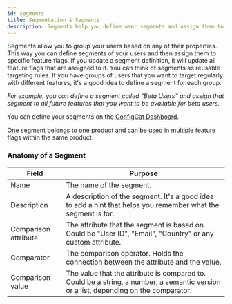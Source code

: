 ```yaml
---
id: segments
title: Segmentation & Segments
description: Segments help you define user segments and assign them to your feature flags. Ideal for beta testing on a certain group of users.
---
```

Segments allow you to group your users based on any of their properties. This way you can 
define segments of your users and then assign them to specific feature flags. If you update a segment definition, it will update all 
feature flags that are assigned to it. You can think of segments as reusable targeting rules. If you have groups of users that you want to target regularly with 
different features, it's a good idea to define a segment for each group.

*For example, you can define a segment called "Beta Users" and assign that segment to all future features that you want to be available for beta users.*

You can define your segments on the [ConfigCat Dashboard](https://app.configcat.com/product/segments).

One segment belongs to one product and can be used in multiple feature flags within the same product.

### Anatomy of a Segment

| Field                | Purpose                                                                                                                              |
| -------------------- | ------------------------------------------------------------------------------------------------------------------------------------ |
| Name                 | The name of the segment.                                                                                                             |
| Description          | A description of the segment. It's a good idea to add a hint that helps you remember what the segment is for.                        |
| Comparison attribute | The attribute that the segment is based on. Could be "User ID", "Email", "Country" or any custom attribute.                          |
| Comparator           | The comparison operator. Holds the connection between the attribute and the value.                                                   |
| Comparison value     | The value that the attribute is compared to. Could be a string, a number, a semantic version or a list, depending on the comparator. |
